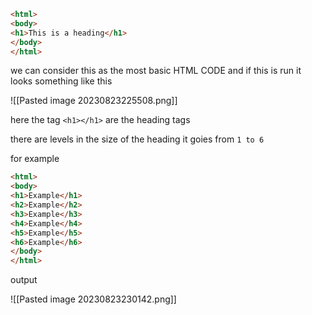 ```html 
<html>
<body>
<h1>This is a heading</h1>
</body>
</html>
```

we can consider this as the most basic HTML CODE and if this is run it looks something like this 

![[Pasted image 20230823225508.png]]

here the tag `<h1></h1>` are the heading tags

there are levels in the size of the heading it goies from `1 to 6`

for example 
```html
<html>
<body>
<h1>Example</h1>
<h2>Example</h2>
<h3>Example</h3>
<h4>Example</h4>
<h5>Example</h5>
<h6>Example</h6>
</body>
</html>
```

output 

![[Pasted image 20230823230142.png]]
